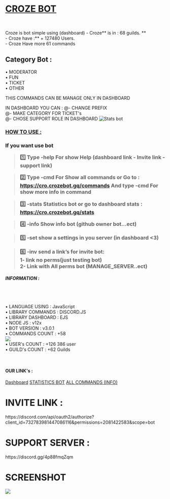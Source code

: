 <a href="https://www.croze.gq/"><h1>CROZE BOT</h1></a>
<br>
<p>
Croze is bot simple using (dashboard)
<stron>
- Croze** is in : 68 guilds. **<br>
- Croze have :** + 127480 Users.<br>
- Croze Have more 61 commands
</strong>
<br  />
</p>
<h2>Category Bot :</h2>
<p>
          • MODERATOR<br>
          • FUN<br>
          • TICKET <br>
          • OTHER
<br />

THIS COMMANDS CAN BE MANAGE ONLY IN DASHBOARD 

  IN DASHBOARD YOU CAN :
         @- CHANGE PREFIX<br>
         @- MAKE CATEGORY FOR TICKET's<br>
         @- CHOSE SUPPORT ROLE IN DASHBOARD
<img src="https://cdn.discordapp.com/attachments/785628573821173771/791074960638476288/screenshot.png" alt="Stats bot" />
</p>
<a href="https://www.croze.gq/commands"><h3> HOW TO USE :<h3></a>
If you want use bot 

> 1️⃣ Type **-help** For show Help (dashboard link - Invite link - support link)

> 2️⃣ Type **-cmd** For Show all commands or Go to : https://cro.crozebot.gq/commands 
And type **-cmd <name command>** For show more info in command

> 3️⃣ **-stats** Statistics bot or go to dashboard stats : <https://cro.crozebot.gq/stats>

> 4️⃣  **-info** Show info bot (github owner bot...ect)

> 5️⃣  **-set** show a settings in you server (in dashboard <3)

> 6️⃣  **-inv** send a link’s for invite bot: <br>1- link no perms(just testing bot)<br>2- Link with All perms bot 
(MANAGE_SERVER..ect)
<h5> INFORMATION :</h5>
<p><br  /><br>
       
• LANGUAGE USING : JavaScript<br>
• LIBRARY COMMANDS : DISCORD.JS<br>
• LIBRARY DASHBOARD : EJS<br>
• NODE JS : v12x<br>
• BOT VERSION : v3.0.1<br>
• COMMANDS COUNT : +58<br>
<img src="https://cdn.discordapp.com/attachments/785628573821173771/791074772024557608/screenshot.png" /><br>
• USER's COUNT : +126 386 user<br>
• GUILD's COUNT : +62 Guilds
</p>
<br>
<h4> OUR LINK's :</h4>
<p>

<a href="https://www.croze.gq/dashboard"><i class=""></i> Dashboard</a>
<a href="https://www.croze.gq/stats"><i class=""></i> STATISTICS BOT</a>
<a href="https://www.croze.gq/commands"><i class=""></i> ALL COMMANDS (INFO)</a>
<h1>INVITE LINK :</h1>
<p> https://discord.com/api/oauth2/authorize?client_id=732783981447086116&permissions=2081422583&scope=bot</p>
<h1>SUPPORT SERVER :</h1>
<p> https://discord.gg/4p88fmqZqm </p>
</p>
<h1> SCREENSHOT </h1>
<img src="https://cdn.discordapp.com/attachments/785628573821173771/791075394232254464/image0.png" />
